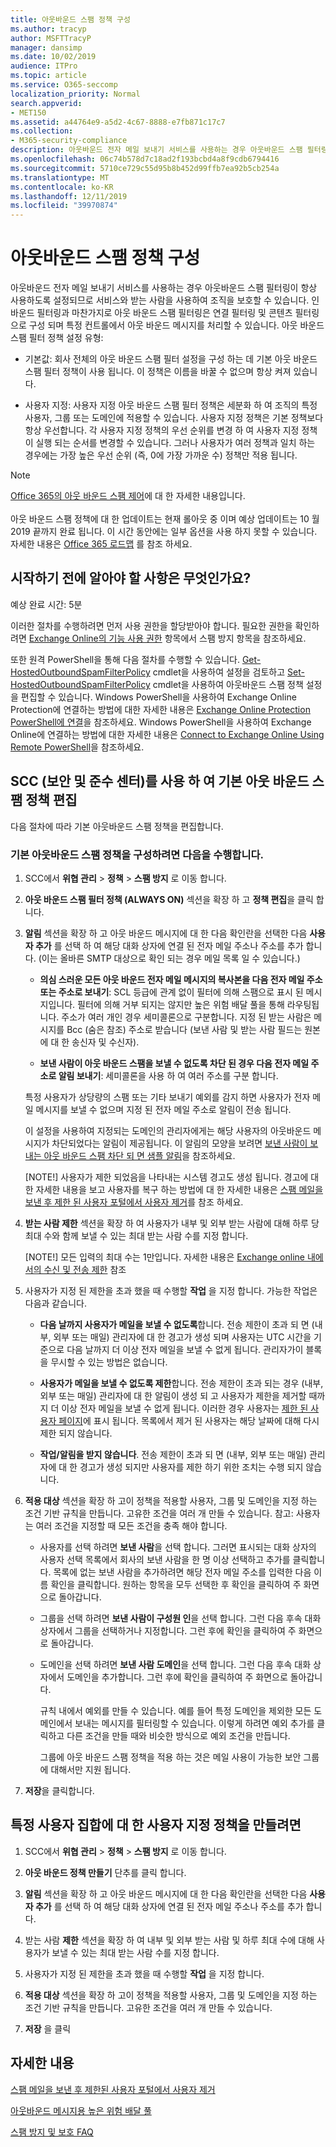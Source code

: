 ```yaml
---
title: 아웃바운드 스팸 정책 구성
ms.author: tracyp
author: MSFTTracyP
manager: dansimp
ms.date: 10/02/2019
audience: ITPro
ms.topic: article
ms.service: O365-seccomp
localization_priority: Normal
search.appverid:
- MET150
ms.assetid: a44764e9-a5d2-4c67-8888-e7fb871c17c7
ms.collection:
- M365-security-compliance
description: 아웃바운드 전자 메일 보내기 서비스를 사용하는 경우 아웃바운드 스팸 필터링이 항상 사용하도록 설정되므로 서비스와 받는 사람을 사용하여 조직을 보호할 수 있습니다.
ms.openlocfilehash: 06c74b578d7c18ad2f193bcbd4a8f9cdb6794416
ms.sourcegitcommit: 5710ce729c55d95b8b452d99ffb7ea92b5cb254a
ms.translationtype: MT
ms.contentlocale: ko-KR
ms.lasthandoff: 12/11/2019
ms.locfileid: "39970874"
---
```

# <a name="configure-the-outbound-spam-policy"></a>아웃바운드 스팸 정책 구성

아웃바운드 전자 메일 보내기 서비스를 사용하는 경우 아웃바운드 스팸 필터링이 항상 사용하도록 설정되므로 서비스와 받는 사람을 사용하여 조직을 보호할 수 있습니다. 인바운드 필터링과 마찬가지로 아웃 바운드 스팸 필터링은 연결 필터링 및 콘텐츠 필터링으로 구성 되며 특정 컨트롤에서 아웃 바운드 메시지를 처리할 수 있습니다. 아웃 바운드 스팸 필터 정책 설정 유형:

- 기본값: 회사 전체의 아웃 바운드 스팸 필터 설정을 구성 하는 데 기본 아웃 바운드 스팸 필터 정책이 사용 됩니다. 이 정책은 이름을 바꿀 수 없으며 항상 켜져 있습니다.

- 사용자 지정: 사용자 지정 아웃 바운드 스팸 필터 정책은 세분화 하 여 조직의 특정 사용자, 그룹 또는 도메인에 적용할 수 있습니다. 사용자 지정 정책은 기본 정책보다 항상 우선합니다. 각 사용자 지정 정책의 우선 순위를 변경 하 여 사용자 지정 정책이 실행 되는 순서를 변경할 수 있습니다. 그러나 사용자가 여러 정책과 일치 하는 경우에는 가장 높은 우선 순위 (즉, 0에 가장 가까운 수) 정책만 적용 됩니다.

> [!NOTE]
> [Office 365의 아웃 바운드 스팸 제어](https://docs.microsoft.com/office365/securitycompliance/outbound-spam-controls)에 대 한 자세한 내용입니다. <br><br> 아웃 바운드 스팸 정책에 대 한 업데이트는 현재 롤아웃 중 이며 예상 업데이트는 10 월 2019 끝까지 완료 됩니다. 이 시간 동안에는 일부 옵션을 사용 하지 못할 수 있습니다.  자세한 내용은 [Office 365 로드맵](https://www.microsoft.com/microsoft-365/roadmap?featureid=54125) 를 참조 하세요. 

## <a name="what-do-you-need-to-know-before-you-begin"></a>시작하기 전에 알아야 할 사항은 무엇인가요?
<a name="sectionSection0"> </a>

예상 완료 시간: 5분

이러한 절차를 수행하려면 먼저 사용 권한을 할당받아야 합니다. 필요한 권한을 확인하려면 [Exchange Online의 기능 사용 권한](https://docs.microsoft.com/exchange/permissions-exo/feature-permissions) 항목에서 스팸 방지 항목을 참조하세요.

또한 원격 PowerShell을 통해 다음 절차를 수행할 수 있습니다. [Get-HostedOutboundSpamFilterPolicy](https://docs.microsoft.com/powershell/module/exchange/antispam-antimalware/get-hostedoutboundspamfilterpolicy) cmdlet을 사용하여 설정을 검토하고 [Set-HostedOutboundSpamFilterPolicy](https://docs.microsoft.com/powershell/module/exchange/antispam-antimalware/set-hostedoutboundspamfilterpolicy) cmdlet을 사용하여 아웃바운드 스팸 정책 설정을 편집할 수 있습니다. Windows PowerShell을 사용하여 Exchange Online Protection에 연결하는 방법에 대한 자세한 내용은 [Exchange Online Protection PowerShell에 연결](https://docs.microsoft.com/powershell/exchange/exchange-eop/connect-to-exchange-online-protection-powershell)을 참조하세요. Windows PowerShell을 사용하여 Exchange Online에 연결하는 방법에 대한 자세한 내용은 [Connect to Exchange Online Using Remote PowerShell](https://docs.microsoft.com/powershell/exchange/exchange-online/connect-to-exchange-online-powershell/connect-to-exchange-online-powershell)을 참조하세요.

## <a name="use-the-security-and-compliance-center-scc-to-edit-the-default-outbound-spam-policy"></a>SCC (보안 및 준수 센터)를 사용 하 여 기본 아웃 바운드 스팸 정책 편집

다음 절차에 따라 기본 아웃바운드 스팸 정책을 편집합니다.

### <a name="to-configure-the-default-outbound-spam-policy"></a>기본 아웃바운드 스팸 정책을 구성하려면 다음을 수행합니다.

1. SCC에서 **위협 관리** \> **정책** \> **스팸 방지** 로 이동 합니다.

2. **아웃 바운드 스팸 필터 정책 (ALWAYS ON)** 섹션을 확장 하 고 **정책 편집**을 클릭 합니다.

3. **알림** 섹션을 확장 하 고 아웃 바운드 메시지에 대 한 다음 확인란을 선택한 다음 **사용자 추가** 를 선택 하 여 해당 대화 상자에 연결 된 전자 메일 주소나 주소를 추가 합니다. (이는 올바른 SMTP 대상으로 확인 되는 경우 메일 목록 일 수 있습니다.)

   - **의심 스러운 모든 아웃 바운드 전자 메일 메시지의 복사본을 다음 전자 메일 주소 또는 주소로 보내기**: SCL 등급에 관계 없이 필터에 의해 스팸으로 표시 된 메시지입니다. 필터에 의해 거부 되지는 않지만 높은 위험 배달 풀을 통해 라우팅됩니다. 주소가 여러 개인 경우 세미콜론으로 구분합니다. 지정 된 받는 사람은 메시지를 Bcc (숨은 참조) 주소로 받습니다 (보낸 사람 및 받는 사람 필드는 원본에 대 한 송신자 및 수신자).

   - **보낸 사람이 아웃 바운드 스팸을 보낼 수 없도록 차단 된 경우 다음 전자 메일 주소로 알림 보내기**: 세미콜론을 사용 하 여 여러 주소를 구분 합니다.

   특정 사용자가 상당량의 스팸 또는 기타 보내기 예외를 감지 하면 사용자가 전자 메일 메시지를 보낼 수 없으며 지정 된 전자 메일 주소로 알림이 전송 됩니다.

   이 설정을 사용하여 지정되는 도메인의 관리자에게는 해당 사용자의 아웃바운드 메시지가 차단되었다는 알림이 제공됩니다.  이 알림의 모양을 보려면 [보낸 사람이 보내는 아웃 바운드 스팸 차단 되 면 샘플 알림](sample-notification-when-a-sender-is-blocked-sending-outbound-spam.md)을 참조하세요.

   [NOTE!] 사용자가 제한 되었음을 나타내는 시스템 경고도 생성 됩니다.  경고에 대 한 자세한 내용을 보고 사용자를 복구 하는 방법에 대 한 자세한 내용은 [스팸 메일을 보낸 후 제한 된 사용자 포털에서 사용자 제거](removing-user-from-restricted-users-portal-after-spam.md)를 참조 하세요.

4. **받는 사람 제한** 섹션을 확장 하 여 사용자가 내부 및 외부 받는 사람에 대해 하루 당 최대 수와 함께 보낼 수 있는 최대 받는 사람 수를 지정 합니다.

    [NOTE!] 모든 입력의 최대 수는 1만입니다.  자세한 내용은 [Exchange online 내에서의 수신 및 전송 제한](https://docs.microsoft.com/office365/servicedescriptions/exchange-online-service-description/exchange-online-limits#receiving-and-sending-limits) 참조

7. 사용자가 지정 된 제한을 초과 했을 때 수행할 **작업** 을 지정 합니다.  가능한 작업은 다음과 같습니다.
    * **다음 날까지 사용자가 메일을 보낼 수 없도록**합니다.  전송 제한이 초과 되 면 (내부, 외부 또는 매일) 관리자에 대 한 경고가 생성 되며 사용자는 UTC 시간을 기준으로 다음 날까지 더 이상 전자 메일을 보낼 수 없게 됩니다. 관리자가이 블록을 무시할 수 있는 방법은 없습니다.

    * **사용자가 메일을 보낼 수 없도록 제한**합니다.  전송 제한이 초과 되는 경우 (내부, 외부 또는 매일) 관리자에 대 한 알림이 생성 되 고 사용자가 제한을 제거할 때까지 더 이상 전자 메일을 보낼 수 없게 됩니다.  이러한 경우 사용자는 [제한 된 사용자 페이지](removing-user-from-restricted-users-portal-after-spam.md)에 표시 됩니다.  목록에서 제거 된 사용자는 해당 날짜에 대해 다시 제한 되지 않습니다.

    * **작업/알림을 받지 않습니다**. 전송 제한이 초과 되 면 (내부, 외부 또는 매일) 관리자에 대 한 경고가 생성 되지만 사용자를 제한 하기 위한 조치는 수행 되지 않습니다.

6. **적용 대상** 섹션을 확장 하 고이 정책을 적용할 사용자, 그룹 및 도메인을 지정 하는 조건 기반 규칙을 만듭니다. 고유한 조건을 여러 개 만들 수 있습니다.  참고: 사용자는 여러 조건을 지정할 때 모든 조건을 충족 해야 합니다.  

      * 사용자를 선택 하려면 **보낸 사람**을 선택 합니다. 그러면 표시되는 대화 상자의 사용자 선택 목록에서 회사의 보낸 사람을 한 명 이상 선택하고 추가를 클릭합니다. 목록에 없는 보낸 사람을 추가하려면 해당 전자 메일 주소를 입력한 다음 이름 확인을 클릭합니다. 원하는 항목을 모두 선택한 후 확인을 클릭하여 주 화면으로 돌아갑니다.

      * 그룹을 선택 하려면 **보낸 사람이 구성원 인**을 선택 합니다. 그런 다음 후속 대화 상자에서 그룹을 선택하거나 지정합니다. 그런 후에 확인을 클릭하여 주 화면으로 돌아갑니다.

      * 도메인을 선택 하려면 **보낸 사람 도메인**을 선택 합니다. 그런 다음 후속 대화 상자에서 도메인을 추가합니다. 그런 후에 확인을 클릭하여 주 화면으로 돌아갑니다.

        규칙 내에서 예외를 만들 수 있습니다. 예를 들어 특정 도메인을 제외한 모든 도메인에서 보내는 메시지를 필터링할 수 있습니다. 이렇게 하려면 예외 추가를 클릭하고 다른 조건을 만들 때와 비슷한 방식으로 예외 조건을 만듭니다.

        그룹에 아웃 바운드 스팸 정책을 적용 하는 것은 메일 사용이 가능한 보안 그룹에 대해서만 지원 됩니다.

7. **저장**을 클릭합니다.

## <a name="to-create-a-custom-policy-for-a-specific-set-of-users"></a>특정 사용자 집합에 대 한 사용자 지정 정책을 만들려면
1. SCC에서 **위협 관리** \> **정책** \> **스팸 방지** 로 이동 합니다.

2. **아웃 바운드 정책 만들기** 단추를 클릭 합니다.

3. **알림** 섹션을 확장 하 고 아웃 바운드 메시지에 대 한 다음 확인란을 선택한 다음 **사용자 추가** 를 선택 하 여 해당 대화 상자에 연결 된 전자 메일 주소나 주소를 추가 합니다.

4. 받는 사람 **제한** 섹션을 확장 하 여 내부 및 외부 받는 사람 및 하루 최대 수에 대해 사용자가 보낼 수 있는 최대 받는 사람 수를 지정 합니다.

7. 사용자가 지정 된 제한을 초과 했을 때 수행할 **작업** 을 지정 합니다.

6. **적용 대상** 섹션을 확장 하 고이 정책을 적용할 사용자, 그룹 및 도메인을 지정 하는 조건 기반 규칙을 만듭니다. 고유한 조건을 여러 개 만들 수 있습니다.  

8. **저장** 을 클릭

## <a name="for-more-information"></a>자세한 내용

[스팸 메일을 보낸 후 제한된 사용자 포털에서 사용자 제거](https://docs.microsoft.com/office365/SecurityCompliance/removing-user-from-restricted-users-portal-after-spam)

[아웃바운드 메시지용 높은 위험 배달 풀](high-risk-delivery-pool-for-outbound-messages.md)

[스팸 방지 및 보호 FAQ](anti-spam-protection-faq.md)
